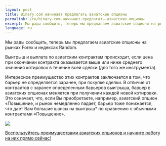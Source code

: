 ```yaml
---
layout: post
title: Binary.com начинает предлагать азиатские опционы  
permalink: /ru/binary-com-начинает-предлагать-азиатские-опционы
excerpt: Мы рады сообщить, теперь мы предлагаем азиатские опционы на рынках Forex и индексах Random. Выигрыш и выплата по азиатским контрактам происходит, если цена при окончании контракта оказывается выше или ниже среднего значения котировок в течение всей сделки (для того же инструмента).
language: ru
---
```


Мы рады сообщить, теперь мы предлагаем азиатские опционы на рынках Forex и индексах Random.

Выигрыш и выплата по азиатским контрактам происходит, если цена при окончании контракта оказывается выше или ниже среднего значения котировок в течение всей сделки (для того же инструмента).

Интересное преимущество этих контрактов заключается в том, что барьер не определяется заранее, при покупке сделки. В отличие от контрактов с заранее определенным барьеров выигрыша, барьер в азиатских опционах меняется при получении каждой новой котировки. Это означает, что, если Вы приобретаете, например, азиатский опцион «Повышение, и рынок немедленно падает, барьер тоже понижается, что дает Вам бóльшие шансы на выигрыш* по сравнению с обычными контрактами «Повышение».

![](/post_images/7511378_orig.giff)

[Воспользуйтесь преимуществами азиатских опционов и начните работу на них прямо сейчас!](https://www.binary.com/c/trade.cgi?market=random&time=7t&form_name=asian&expiry_&amount_&H=%2B0&currency=USD&underlying_symbol=R_50&amount=100&date_&&l=RU?utm_medium=social&utm_source=blog&utm_content=whatsnew)

